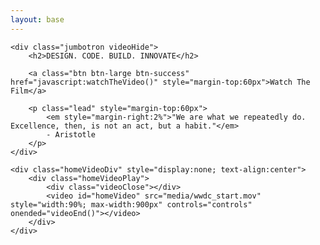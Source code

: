 ```yaml
---
layout: base
---
```


<link rel="stylesheet" href="/css/home.css" type="text/css">

<div class="container">

    <div class="jumbotron videoHide">
        <h2>DESIGN. CODE. BUILD. INNOVATE</h2>

        <a class="btn btn-large btn-success" href="javascript:watchTheVideo()" style="margin-top:60px">Watch The Film</a>

        <p class="lead" style="margin-top:60px">
            <em style="margin-right:2%">"We are what we repeatedly do. Excellence, then, is not an act, but a habit."</em>
            - Aristotle
        </p>
    </div>

    <div class="homeVideoDiv" style="display:none; text-align:center">
        <div class="homeVideoPlay">
            <div class="videoClose"></div>
            <video id="homeVideo" src="media/wwdc_start.mov" style="width:90%; max-width:900px" controls="controls" onended="videoEnd()"></video>
        </div>
    </div>
</div>
    
<!--  java script code -->

<script>

function watchTheVideo(){
    $(".videoHide").fadeOut("medium",function(){
        $(".homeVideoDiv").fadeIn("medium",function(){
            var video=document.getElementById("homeVideo");
            video.load();
            video.play();
        });
        
    });
}

function videoEnd(){
    var video=document.getElementById("homeVideo");
    video.pause();
    $(".homeVideoDiv").fadeOut("medium",function(){
        $(".videoHide").fadeIn("medium");
    });
}

$(".homeDiv").ready(function(){
    $(".videoClose").click(function(){
        videoEnd();
    });
});

</script>
